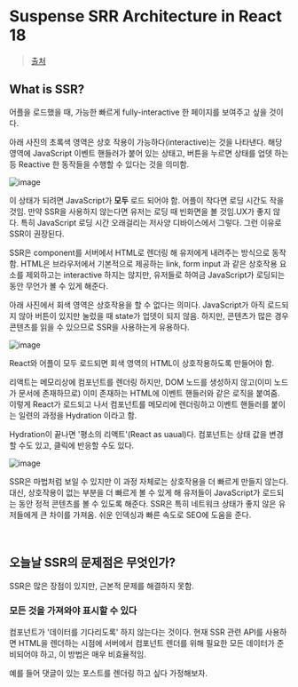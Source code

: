 # Suspense SRR Architecture in React 18

> [출처](https://blog.mathpresso.com/suspense-ssr-architecture-in-react-18-ec75e80eb68d)

## What is SSR?

어플을 로드했을 때, 가능한 빠르게 fully-interactive 한 페이지를 보여주고 싶을 것이다.

아래 사진의 초록색 영역은 상호 작용이 가능하다(interactive)는 것을 나타낸다. 해당 영역에 JavaScript 이벤트 핸들러가 붙어 있는 상태고, 버튼을 누르면 상태를 업뎃 하는 등 Reactive 한 동작들을 수행할 수 있다는 것을 의미함.

![image](https://github.com/pozafly/TIL/assets/59427983/f9545eeb-d685-46de-b412-727e30b5aea0)

이 상태가 되려면 JavaScript가 **모두** 로드 되어야 함. 어플이 작다면 로딩 시간도 작을 것임. 만약 SSR을 사용하지 않는다면 유저는 로딩 때 빈화면을 볼 것임.UX가 좋지 않다. 특히 JavaScript 로딩 시간 오래걸리는 저사양 디바이스에서 그렇다. 그런 이유로 SSR이 권장된다.

SSR은 component를 서버에서 HTML로 렌더링 해 유저에게 내려주는 방식으로 동작함. HTML은 브라우저에서 기본적으로 제공하는 link, form input 과 같은 상호작용 요소를 제외하고는 interactive 하지는 않지만, 유저들로 하여금 JavaScript가 로딩되는 동안 무언가 볼 수 있게 해준다.

아래 사진에서 회색 영역은 상호작용을 할 수 없다는 의미다. JavaScript가 아직 로드되지 않아 버튼이 있지만 눌렀을 때 state가 업뎃이 되지 않음. 하지만, 콘텐츠가 많은 경우 콘텐츠를 읽을 수 있으므로 SSR을 사용하는게 유용하다.

![image](https://github.com/pozafly/TIL/assets/59427983/313e48e0-45d4-4e03-b3c3-fc66a25c2976)

React와 어플이 모두 로드되면 회색 영역의 HTML이 상호작용하도록 만들어야 함.

리액트는 메모리상에 컴포넌트를 렌더링 하지만, DOM 노드를 생성하지 않고(이미 노드가 문서에 존재하므로) 이미 존재하는 HTML에 이벤트 핸들러와 같은 로직을 붙여줌. 이렇게 React가 로드되고 나서 컴포넌트를 메모리에 렌더링하고 이벤트 핸들러를 붙이는 일련의 과정을 Hydration 이라고 함.

Hydration이 끝나면 '평소의 리액트'(React as uaual)다. 컴포넌트는 상태 값을 변경할 수도 있고, 클릭에 반응할 수도 있다.

![image](https://github.com/pozafly/TIL/assets/59427983/f9545eeb-d685-46de-b412-727e30b5aea0)

SSR은 마법처럼 보일 수 있지만 이 과정 자체로는 상호작용을 더 빠르게 만들지 않는다. 대신, 상호작용이 없는 부분을 더 빠르게 볼 수 있게 해 유저들이 JavaScript가 로드되는 동안 정적 콘텐츠를 볼 수 있도록 해준다. SSR은 특히 네트워크 상태가 좋지 않은 유저들에게 큰 차이를 가져옴. 쉬운 인덱싱과 빠른 속도로 SEO에 도움을 준다.

<br/>

## 오늘날 SSR의 문제점은 무엇인가?

SSR은 많은 장점이 있지만, 근본적 문제를 해결하지 못함.

### 모든 것을 가져와야 표시할 수 있다

컴포넌트가 '데이터를 기다리도록' 하지 않는다는 것이다. 현재 SSR 관련 API를 사용하면 HTML을 렌더하는 시점에 서버에서 컴포넌트 렌더를 위해 필요한 모든 데이터가 준비되어야 하고, 이 방법은 매우 비효율적임.

예를 들어 댓글이 있는 포스트를 렌더링 하고 싶다 가정해보자.





















































